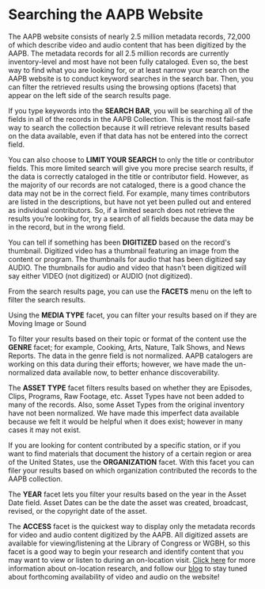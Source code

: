 # Searching the AAPB Website

The AAPB website consists of nearly 2.5 million metadata records, 72,000 of 
which describe video and audio content that has been digitized by the AAPB. The 
metadata records for all 2.5 million records are currently inventory-level and 
most have not been fully cataloged. Even so, the best way to find what you are 
looking for, or at least narrow your search on the AAPB website is to conduct 
keyword searches in the search bar. Then, you can filter the retrieved results 
using the browsing options (facets) that appear on the left side of the search 
results page.

If you type keywords into the **SEARCH BAR**, you will be searching all of the 
fields in all of the records in the AAPB Collection. This is the most fail-safe 
way to search the collection because it will retrieve relevant results based on 
the data available, even if that data has not be entered into the correct field.

You can also choose to **LIMIT YOUR SEARCH** to only the title or contributor 
fields.  This more limited search will give you more precise search results, if 
the data is correctly cataloged in the title or contributor field.  However, as 
the majority of our records are not cataloged, there is a good chance the data 
may not be in the correct field. For example, many times contributors are 
listed in the descriptions, but have not yet been pulled out and entered as 
individual contributors. So, if a limited search does not retrieve the results 
you’re looking for, try a search of all fields because the data may be in the 
record, but in the wrong field.

You can tell if something has been **DIGITIZED** based on the record's thumbnail. Digitized video has a thumbnail featuring an image from the content or program. The thumbnails for audio that has been digitized say AUDIO. The thumbnails for audio and video that hasn't been digitized will say either VIDEO (not digitized) or AUDIO (not digitized). 

From the search results page, you can use the **FACETS** menu on the left to filter 
the search results.

Using the **MEDIA TYPE** facet, you can filter your results based on if they are 
Moving Image or Sound

To filter your results based on their topic or format of the content use the 
**GENRE** facet; for example, Cooking, Arts, Nature, Talk Shows, and News Reports. 
The data in the genre field is not normalized. AAPB catalogers are working on 
this data during their efforts; however, we have made the un-normalized data 
available now, to better enhance discoverability.

The **ASSET TYPE** facet filters results based on whether they are Episodes, Clips, 
Programs, Raw Footage, etc. Asset Types have not been added to many of the 
records. Also, some Asset Types from the original inventory have not been 
normalized. We have made this imperfect data available because we felt it would 
be helpful when it does exist; however in many cases it may not exist.

If you are looking for content contributed by a specific station, or if you 
want to find materials that document the history of a certain region or area of 
the United States, use the **ORGANIZATION** facet. With this facet you can filer 
your results based on which organization contributed the records to the AAPB 
collection.

The **YEAR** facet lets you filter your results based on the year in the Asset Date 
field. Asset Dates can be the date the asset was created, broadcast, revised, 
or the copyright date of the asset.

The **ACCESS** facet is the quickest way to display only the metadata records for 
video and audio content digitized by the AAPB. All digitized assets are 
available for viewing/listening at the Library of Congress or WGBH, so this 
facet is a good way to begin your research and identify content that you may 
want to view or listen to during an on-location visit. [Click here](http://americanarchive.org/on-location) for more 
information about on-location research, and follow our 
[blog](http://blog.americanarchive.org) to stay tuned about forthcoming 
availability of video and audio on the website!
